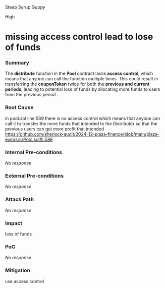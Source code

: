 Steep Syrup Guppy

High

# missing access control  lead to lose of funds

### Summary

The **distribute** function in the **Pool** contract lacks **access contro**l, which means that anyone can call the function multiple times. This could result in transferring the **couponToken** twice for both the **previous and current periods**, leading to potential loss of funds by allocating more funds to users from the previous period .

### Root Cause

in pool.sol line 569 there is no access control which means that anyone can call it to transfer the  more funds that intended to the Distributor so that the      previous users can get more profit that intended  
https://github.com/sherlock-audit/2024-12-plaza-finance/blob/main/plaza-evm/src/Pool.sol#L589

### Internal Pre-conditions

_No response_

### External Pre-conditions

_No response_

### Attack Path

_No response_

### Impact

loss of funds 


### PoC

_No response_

### Mitigation

use access control 